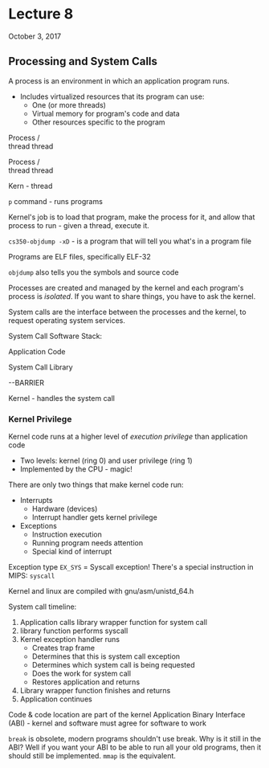 # Lecture 8
October 3, 2017

## Processing and System Calls

A process is an environment in which an application program runs.
* Includes virtualized resources that its program can use:
	* One (or more threads)
	* Virtual memory for program's code and data
	* Other resources specific to the program

Process
/\
thread thread

Process
/\
thread thread

Kern - thread

`p` command - runs programs

Kernel's job is to load that program, make the process for it, and allow that process to run - given a thread, execute it.

`cs350-objdump -xD` - is a program that will tell you what's in a program file

Programs are ELF files, specifically ELF-32

`objdump` also tells you the symbols and source code

Processes are created and managed by the kernel and each program's process is *isolated*. If you want to share things, you have to ask the kernel.

System calls are the interface between the processes and the kernel, to request operating system services.

System Call Software Stack:

Application Code

System Call Library

--BARRIER

Kernel - handles the system call

### Kernel Privilege

Kernel code runs at a higher level of *execution privilege* than application code
* Two levels: kernel (ring 0) and user privilege (ring 1)
* Implemented by the CPU - magic!

There are only two things that make kernel code run:
* Interrupts
	* Hardware (devices)
	* Interrupt handler gets kernel privilege
* Exceptions
	* Instruction execution
	* Running program needs attention
	* Special kind of interrupt

Exception type `EX_SYS` = Syscall exception! There's a special instruction in MIPS: `syscall`

Kernel and linux are compiled with gnu/asm/unistd_64.h

System call timeline:

1. Application calls library wrapper function for system call
2. library function performs syscall
3. Kernel exception handler runs
	* Creates trap frame
	* Determines that this is system call exception
	* Determines which system call is being requested
	* Does the work for system call
	* Restores application and returns
4. Library wrapper function finishes and returns
5. Application continues

Code & code location are part of the kernel Application Binary Interface (ABI) - kernel and software must agree for software to work

`break` is obsolete, modern programs shouldn't use break. Why is it still in the ABI? Well if you want your ABI to be able to run all your old programs, then it should still be implemented. `mmap` is the equivalent.